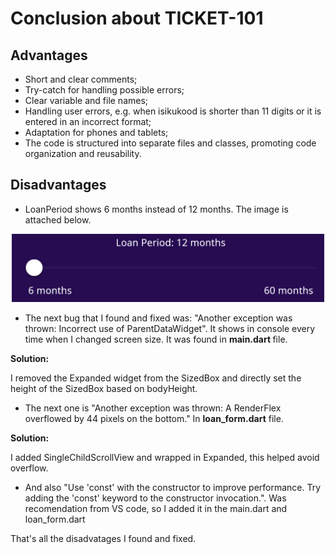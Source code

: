 # Conclusion about TICKET-101
## Advantages
* Short and clear comments;
* Try-catch for handling possible errors;
* Clear variable and file names;
* Handling user errors, e.g. when isikukood is shorter than 11 digits or it is entered in an incorrect format;
* Adaptation for phones and tablets;
* The code is structured into separate files and classes, promoting code organization and reusability.

## Disadvantages
* LoanPeriod shows 6 months instead of 12 months. The image is attached below.
<p align="center">
<img src="https://github.com/PollySummer/TICKET-101/blob/master/images/img_6_months.png" alt="6 moths bug" width="500"/>
</p>

* The next bug that I found and fixed was: "Another exception was thrown: Incorrect use of ParentDataWidget". It shows in console every time when I changed screen size.
It was found in <b> main.dart </b> file. 

<b>Solution:</b>

I removed the Expanded widget from the SizedBox and directly set the height of the SizedBox based on bodyHeight.

* The next one is "Another exception was thrown: A RenderFlex overflowed by 44 pixels on the bottom." In <b>loan_form.dart</b> file. 
  
<b>Solution:</b>

I added SingleChildScrollView and wrapped in Expanded, this helped avoid overflow.


* And also "Use 'const' with the constructor to improve performance. Try adding the 'const' keyword to the constructor invocation.". Was recomendation from VS code, so I added it in the main.dart and loan_form.dart

That's all the disadvatages I found and fixed.